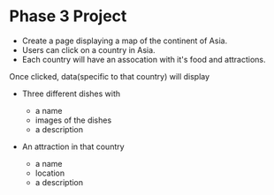 # Phase 3 Project

- Create a page displaying a map of the continent of Asia.
- Users can click on a country in Asia.
- Each country will have an assocation with it's food and attractions.

Once clicked, data(specific to that country) will display

- Three different dishes with

  - a name
  - images of the dishes
  - a description

- An attraction in that country
  - a name
  - location
  - a description
